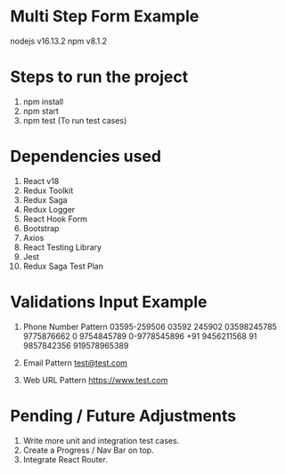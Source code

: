 # Multi Step Form Example

nodejs v16.13.2
npm v8.1.2

# Steps to run the project

1. npm install
2. npm start
3. npm test (To run test cases)

# Dependencies used

1. React v18
2. Redux Toolkit
3. Redux Saga
4. Redux Logger
5. React Hook Form
6. Bootstrap
7. Axios
8. React Testing Library
9. Jest
10. Redux Saga Test Plan

# Validations Input Example

1. Phone Number Pattern
   03595-259506
   03592 245902
   03598245785
   9775876662
   0 9754845789
   0-9778545896
   +91 9456211568
   91 9857842356
   919578965389

2. Email Pattern
   test@test.com

3. Web URL Pattern
   https://www.test.com

# Pending / Future Adjustments

1. Write more unit and integration test cases.
2. Create a Progress / Nav Bar on top.
3. Integrate React Router.
